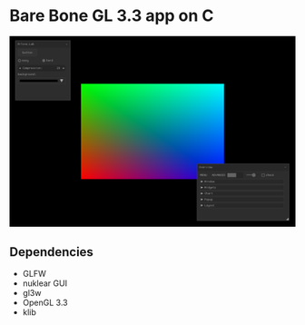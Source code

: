 Bare Bone GL 3.3 app on C
=========================

![](scrsht.png)

Dependencies
------------

 * GLFW
 * nuklear GUI
 * gl3w
 * OpenGL 3.3
 * klib

